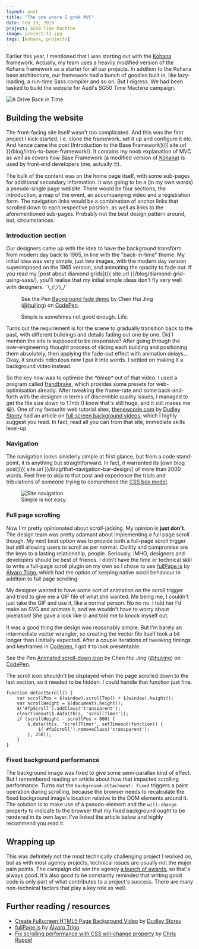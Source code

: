 ```yaml
---
layout: post
title: "The one where I grok MVC"
date: Feb 19, 2016
project: SG50 Time Machine
image: project-11.jpg
tags: [kohana, projects]
---
```


Earlier this year, I mentioned that I was starting out with the [Kohana](https://kohanaframework.org/) framework. Actually, my team uses a heavily modified version of the Kohana framework as a starter for all our projects. In addition to the Kohana base architecture, our framework had a bunch of goodies built in, like lazy-loading, a run-time Sass compiler and so on. But I digress. We had been tasked to build the website for Audi's SG50 Time Machine campaign. 

<img srcset="{{ site.url }}/images/posts/sg50/sg50-480.jpg 480w, {{ site.url }}/images/posts/sg50/sg50-640.jpg 640w, {{ site.url }}/images/posts/sg50/sg50-960.jpg 960w, {{ site.url }}/images/posts/sg50/sg50-1280.jpg 1280w" sizes="(max-width: 400px) 100vw, (max-width: 960px) 75vw, 640px" src="{{ site.url }}/images/posts/sg50/sg50-640.jpg" alt="A Drive Back in Time" />

## Building the website

The front-facing site itself wasn't too complicated. And this was the first project I kick-started, i.e. clone the framework, set it up and configure it etc. And hence came the post [Introduction to the Base Framework]({{ site.url }}/blog/intro-to-base-framework/). It contains my noob explanation of MVC as well as covers how Base Framework (a modified version of [Kohana](https://kohanaframework.org/)) is used by front-end developers (me, actually <span class="emoji">🤓</span>).

The bulk of the content was on the home page itself, with some sub-pages for additional secondary information. It was going to be a (in my own words) a pseudo-single page website. There would be four sections, the introduction, a map of the event, an accompanying video and a registration form. The navigation links would be a combination of anchor links that scrolled down to each respective position, as well as links to the aforementioned sub-pages. Probably not the best design pattern around, but, circumstances.

### Introduction section

Our designers came up with the idea to have the background transform from modern day back to 1965, in line with the "back-in-time" theme. My initial idea was very simple, just two images, with the modern day version superimposed on the 1965 version, and animating the opacity to fade out. If you read my [post about diamond grids]({{ site.url }}/blog/diamond-grid-using-sass/), you'll realise that my initial simple ideas don't fly very well with designers. <span class="kaomoji">¯\\\_(ツ)\_/¯</span>

<figure>
    <p data-height="385" data-theme-id="9162" data-slug-hash="vLMyax" data-default-tab="result" data-user="huijing" class='codepen'>See the Pen <a href='http://codepen.io/huijing/pen/vLMyax/'>Background fade demo</a> by Chen Hui Jing (<a href='http://codepen.io/huijing'>@huijing</a>) on <a href='http://codepen.io'>CodePen</a>.</p>
    <script async src="//assets.codepen.io/assets/embed/ei.js"></script>
    <figcaption>Simple is sometimes not good enough. Life.</figcaption>
</figure>

Turns out the requirement is for the scene to gradually transition back to the past, with different buildings and details fading out one by one. Did I mention the site is supposed to be responsive? After going through the over-engineering thought process of slicing each building and positioning them absolutely, then applying the fade-out effect with animation delays... Okay, it sounds ridiculous now I put it into words. I settled on making it a background video instead.

So the key now was to optimise the *\*bleep\** out of that video. I used a program called [Handbrake](https://handbrake.fr/), which provides some presets for web-optimisation already. After tweaking the frame-rate and some back-and-forth with the designer in terms of discernible quality issues, I managed to get the file size down to 1.1mb (I know that's still huge, and it still makes me <span class="emoji">😭</span>). One of my favourite web tutorial sites, [thenewcode.com](http://thenewcode.com) by [Dudley Storey](https://twitter.com/dudleystorey) had an article on [full screen background videos](http://thenewcode.com/777/Create-Fullscreen-HTML5-Page-Background-Video), which I highly suggest you read. In fact, read all you can from that site, immediate skills level-up.


### Navigation

The navigation looks sinisterly simple at first glance, but from a code stand-point, it is anything but straightforward. In fact, it warranted its [own blog post]({{ site.url }}/blog/that-navigation-bar-design/) of more than 2000 words. Feel free to skip to that post and experience the trials and tribulations of someone trying to comprehend the [CSS box model](https://developer.mozilla.org/en-US/docs/Web/CSS/CSS_Box_Model/Introduction_to_the_CSS_box_model).

<figure>
    <img srcset="{{ site.url }}/images/posts/sg50/navbar-480.jpeg 480w, {{ site.url }}/images/posts/sg50/navbar-640.jpeg 640w, {{ site.url }}/images/posts/sg50/navbar-960.jpeg 960w, {{ site.url }}/images/posts/sg50/navbar-1280.jpeg 1280w" sizes="(max-width: 400px) 100vw, (max-width: 960px) 75vw, 640px" src="{{ site.url }}/images/posts/sg50/navbar-640.jpeg" alt="Site navigation" />
    <figcaption>Simple is not easy.</figcaption>
</figure>

### Full page scrolling

Now I'm pretty opinionated about scroll-jacking. My opinion is **just don't**. The design team was pretty adamant about implementing a full page scroll though. My next best option was to provide both a full-page scroll trigger but still allowing users to scroll as per normal. Civility and compromise are the keys to a lasting relationship, people. Seriously, IMHO, designers and developers should be best of friends. I didn't have the time or technical skill to write a full-page scroll plugin on my own so I chose to use [fullPage.js](http://alvarotrigo.com/fullPage/) by [Álvaro Trigo](http://alvarotrigo.com/), which had the option of keeping native scroll behaviour in addition to full page scrolling.

My designer wanted to have some sort of animation on the scroll trigger and tried to give me a GIF file of what she wanted. Me being me, I couldn't just take the GIF and use it, like a normal person. No no no. I told her I'd make an SVG and animate it, and we wouldn't have to worry about pixelation! She gave a look like <span class="emoji">🙄</span> and told me to knock myself out.

It was a good thing the design was reasonably simple. But I'm barely an intermediate vector wrangler, so creating the vector file itself took a bit longer than I initially expected. After a couple iterations of tweaking timings and keyframes in [Codepen](http://codepen.io/huijing/pen/EjOrOe), I got it to look presentable.

<p data-height="151" data-theme-id="9162" data-slug-hash="EjOrOe" data-default-tab="result" data-user="huijing" class='codepen'>See the Pen <a href='http://codepen.io/huijing/pen/EjOrOe/'>Animated scroll-down icon</a> by Chen Hui Jing (<a href='http://codepen.io/huijing'>@huijing</a>) on <a href='http://codepen.io'>CodePen</a>.</p>
<script async src="//assets.codepen.io/assets/embed/ei.js"></script>

The scroll icon shouldn't be displayed when the page scrolled down to the last section, so it needed to be hidden. I could handle that function just fine.

<pre><code class="language-javascript">function detectScroll() {
    var scrollPos = $(window).scrollTop() + $(window).height();
    var scrollHeight = $(document).height();
    $('#fpScroll').addClass('transparent');
    clearTimeout($.data(this, 'scrollTimer'));
    if (scrollHeight - scrollPos > 800) {
        $.data(this, 'scrollTimer', setTimeout(function() {
            $('#fpScroll').removeClass('transparent');
        }, 250));
    }
}</code></pre>

### Fixed background performance

The background image was fixed to give some semi-parallax kind of effect. But I remembered reading an article about how that impacted scrolling performance. Turns out the `background-attachment: fixed` triggers a paint operation during scrolling, because the browser needs to recalculate the fixed background image's location relative to the DOM elements around it. The solution is to make use of a pseudo-element and the `will-change` property to indicate to the browser that my fixed background ought to be rendered in its own layer. I've linked the article below and highly recommend you read it.

## Wrapping up

This was definitely not the most technically challenging project I worked on, but as with most agency projects, technical issues are usually not the major pain points. The campaign did win the agency [a bunch of awards](http://www.marketing-interactive.com/events/audi-and-publicis-secure-top-spots-at-mob-ex-2016/), so that's always good. It's also good to be constantly reminded that writing good code is only part of what contributes to a project's success. There are many non-technical factors that play a key role as well.

## Further reading / resources

<ul>
  <li class="no-margin"><a href="http://thenewcode.com/777/Create-Fullscreen-HTML5-Page-Background-Video">Create Fullscreen HTML5 Page Background Video</a> by <a href="https://twitter.com/dudleystorey">Dudley Storey</a></li>
  <li class="no-margin"><a href="http://alvarotrigo.com/fullPage/">fullPage.js</a> by <a href="http://alvarotrigo.com/">Álvaro Trigo</a></li>
  <li><a href="http://fourkitchens.com/blog/article/fix-scrolling-performance-css-will-change-property">Fix scrolling performance with CSS will-change property</a> by <a href="https://chrisruppel.com/">Chris Ruppel</a></li>
</ul>
